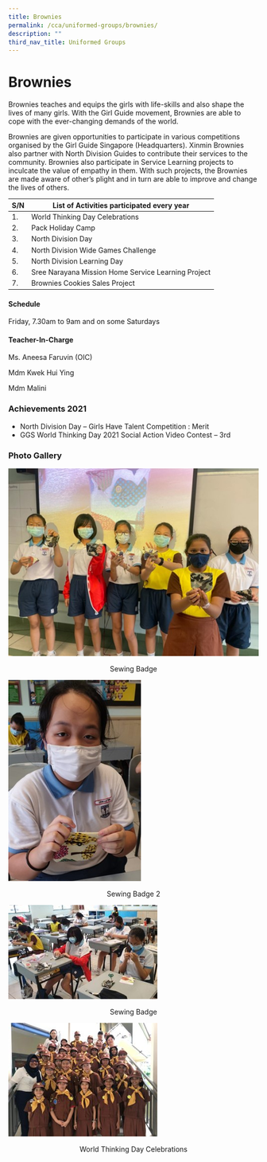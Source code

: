 ```yaml
---
title: Brownies
permalink: /cca/uniformed-groups/brownies/
description: ""
third_nav_title: Uniformed Groups
---
```

# **Brownies**

Brownies teaches and equips the girls with life-skills and also shape the lives of many girls. With the Girl Guide movement, Brownies are able to cope with the ever-changing demands of the world.

Brownies are given opportunities to participate in various competitions organised by the Girl Guide Singapore (Headquarters). Xinmin Brownies also partner with North Division Guides to contribute their services to the community. Brownies also participate in Service Learning projects to inculcate the value of empathy in them. With such projects, the Brownies are made aware of other’s plight and in turn are able to improve and change the lives of others.

| S/N 	| List of Activities participated every year 	|
|---	|---	|
| 1. 	| World Thinking Day Celebrations 	|
| 2. 	| Pack Holiday Camp 	|
| 3. 	| North Division Day 	|
| 4. 	| North Division Wide Games Challenge 	|
| 5. 	| North Division Learning Day 	|
| 6. 	| Sree Narayana Mission Home Service Learning Project 	|
| 7. 	| Brownies Cookies Sales Project 	|

#### Schedule

Friday, 7.30am to 9am and on some Saturdays

#### Teacher-In-Charge

Ms. Aneesa Faruvin (OIC)

Mdm Kwek Hui Ying

Mdm Malini  
  

### Achievements 2021

* North Division Day – Girls Have Talent Competition : Merit
* GGS World Thinking Day 2021 Social Action Video Contest – 3rd

### Photo Gallery

![](/images/Picture1-sewing-badge.jpg)
<center>Sewing Badge</center>

![](/images/Picture-2-sewing-badge.jpg)
<center>Sewing Badge 2</center>

![](/images/Picture-3-sewing-badge-300x189.jpg)
<center>Sewing Badge</center>

![](/images/Picture-5-World-Thinking-Day-celebrations-300x228.jpg)
<center>World Thinking Day Celebrations</center>